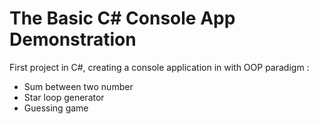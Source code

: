 # The Basic C# Console App Demonstration

First project in C#, creating a console application in with OOP paradigm :

- Sum between two number
- Star loop generator
- Guessing game
